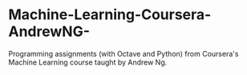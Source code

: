 # Machine-Learning-Coursera-AndrewNG-
Programming assignments (with Octave and Python) from Coursera's Machine Learning course taught by Andrew Ng. 

